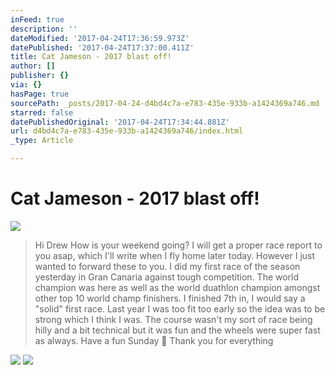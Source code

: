 ```yaml
---
inFeed: true
description: ''
dateModified: '2017-04-24T17:36:59.973Z'
datePublished: '2017-04-24T17:37:00.411Z'
title: Cat Jameson - 2017 blast off!
author: []
publisher: {}
via: {}
hasPage: true
sourcePath: _posts/2017-04-24-d4bd4c7a-e783-435e-933b-a1424369a746.md
starred: false
datePublishedOriginal: '2017-04-24T17:34:44.881Z'
url: d4bd4c7a-e783-435e-933b-a1424369a746/index.html
_type: Article

---
```

# Cat Jameson - 2017 blast off!
![](https://the-grid-user-content.s3-us-west-2.amazonaws.com/c8c12379-b425-49b4-b91a-6c33df054c46.jpg)

> Hi Drew
> How is your weekend going? I will get a proper race report to you asap, which I'll write when I fly home later today. However I just wanted to forward these to you. I did my first race of the season yesterday in Gran Canaria against tough competition. The world champion was here as well as the world duathlon champion amongst other top 10 world champ finishers. I finished 7th in, I would say a "solid" first race. Last year I was too fit too early so the idea was to be strong which I think I was. The course wasn't my sort of race being hilly and a bit technical but it was fun and the wheels were super fast as always. 
> Have a fun Sunday  Thank you for everything

![](https://the-grid-user-content.s3-us-west-2.amazonaws.com/116f4642-5bec-4499-8595-523120a035af.jpg)
![](https://the-grid-user-content.s3-us-west-2.amazonaws.com/cd0a432c-0966-4a36-b264-24a78c34b555.jpg)